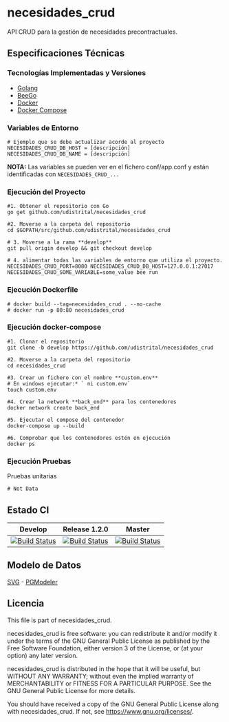 # necesidades_crud

API CRUD para la gestión de necesidades precontractuales.

## Especificaciones Técnicas

### Tecnologías Implementadas y Versiones

- [Golang](https://github.com/udistrital/introduccion_oas/blob/master/instalacion_de_herramientas/golang.md)
- [BeeGo](https://github.com/udistrital/introduccion_oas/blob/master/instalacion_de_herramientas/beego.md)
- [Docker](https://docs.docker.com/engine/install/ubuntu/)
- [Docker Compose](https://docs.docker.com/compose/)

### Variables de Entorno

```shell
# Ejemplo que se debe actualizar acorde al proyecto
NECESIDADES_CRUD_DB_HOST = [descripción]
NECESIDADES_CRUD_DB_NAME = [descripción]
```

**NOTA:** Las variables se pueden ver en el fichero conf/app.conf y están identificadas con `NECESIDADES_CRUD_...`

### Ejecución del Proyecto

```shell
#1. Obtener el repositorio con Go
go get github.com/udistrital/necesidades_crud

#2. Moverse a la carpeta del repositorio
cd $GOPATH/src/github.com/udistrital/necesidades_crud

# 3. Moverse a la rama **develop**
git pull origin develop && git checkout develop

# 4. alimentar todas las variables de entorno que utiliza el proyecto.
NECESIDADES_CRUD_PORT=8080 NECESIDADES_CRUD_DB_HOST=127.0.0.1:27017 NECESIDADES_CRUD_SOME_VARIABLE=some_value bee run
```

### Ejecución Dockerfile

```shell
# docker build --tag=necesidades_crud . --no-cache
# docker run -p 80:80 necesidades_crud
```

### Ejecución docker-compose

```shell
#1. Clonar el repositorio
git clone -b develop https://github.com/udistrital/necesidades_crud

#2. Moverse a la carpeta del repositorio
cd necesidades_crud

#3. Crear un fichero con el nombre **custom.env**
# En windows ejecutar:* ` ni custom.env`
touch custom.env

#4. Crear la network **back_end** para los contenedores
docker network create back_end

#5. Ejecutar el compose del contenedor
docker-compose up --build

#6. Comprobar que los contenedores estén en ejecución
docker ps
```

### Ejecución Pruebas

Pruebas unitarias

```shell
# Not Data
```

## Estado CI

| Develop | Release 1.2.0 | Master |
| -- | -- | -- |
| [![Build Status](https://hubci.portaloas.udistrital.edu.co/api/badges/udistrital/necesidades_crud/status.svg?ref=refs/heads/develop)](https://hubci.portaloas.udistrital.edu.co/udistrital/necesidades_crud) | [![Build Status](https://hubci.portaloas.udistrital.edu.co/api/badges/udistrital/necesidades_crud/status.svg?ref=refs/heads/release/1.2.0)](https://hubci.portaloas.udistrital.edu.co/udistrital/necesidades_crud) | [![Build Status](https://hubci.portaloas.udistrital.edu.co/api/badges/udistrital/necesidades_crud/status.svg?ref=refs/heads/master)](https://hubci.portaloas.udistrital.edu.co/udistrital/necesidades_crud) |

## Modelo de Datos

[SVG](database/necesidades.svg) - [PGModeler](database/necesidades.dbm)

## Licencia

This file is part of necesidades_crud.

necesidades_crud is free software: you can redistribute it and/or modify it under the terms of the GNU General Public License as published by the Free Software Foundation, either version 3 of the License, or (at your option) any later version.

necesidades_crud is distributed in the hope that it will be useful, but WITHOUT ANY WARRANTY; without even the implied warranty of MERCHANTABILITY or FITNESS FOR A PARTICULAR PURPOSE. See the GNU General Public License for more details.

You should have received a copy of the GNU General Public License along with necesidades_crud. If not, see https://www.gnu.org/licenses/.
